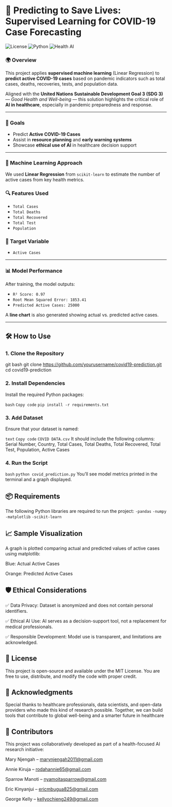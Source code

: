 # 🧠 Predicting to Save Lives: Supervised Learning for COVID-19 Case Forecasting

![License](https://img.shields.io/badge/license-MIT-blue.svg)
![Python](https://img.shields.io/badge/python-3.7%2B-blue)
![Health AI](https://img.shields.io/badge/SDG-3%20Good%20Health%20and%20Well-being-brightgreen)

### 🌍 Overview

This project applies **supervised machine learning** (Linear Regression) to **predict active COVID-19 cases** based on pandemic indicators such as total cases, deaths, recoveries, tests, and population data.

Aligned with the **United Nations Sustainable Development Goal 3 (SDG 3)** — *Good Health and Well-being* — this solution highlights the critical role of **AI in healthcare**, especially in pandemic preparedness and response.

---

### 🎯 Goals

- Predict **Active COVID-19 Cases**
- Assist in **resource planning** and **early warning systems**
- Showcase **ethical use of AI** in healthcare decision support

---

### 🧠 Machine Learning Approach

We used **Linear Regression** from `scikit-learn` to estimate the number of active cases from key health metrics.

### 🔍 Features Used

- `Total Cases`  
- `Total Deaths`  
- `Total Recovered`  
- `Total Test`  
- `Population`

### 🎯 Target Variable

- `Active Cases`

---

### 📊 Model Performance

After training, the model outputs: 
- `R² Score: 0.97`
- `Root Mean Squared Error: 1853.41`
- `Predicted Active Cases: 25000`


A **line chart** is also generated showing actual vs. predicted active cases.

---

## 🛠️ How to Use

### 1. Clone the Repository

git bash
git clone https://github.com/yourusername/covid19-prediction.git
cd covid19-prediction

### 2. Install Dependencies
Install the required Python packages:

`bash`
`Copy code`
`pip install -r requirements.txt`

### 3. Add Dataset
Ensure that your dataset is named:

`text`
`Copy code`
`COVID DATA.csv`
It should include the following columns: Serial Number, Country, Total Cases, Total Deaths, Total Recovered, Total Test, Population, Active Cases

### 4. Run the Script
`bash`
`python covid_prediction.py`
You’ll see model metrics printed in the terminal and a graph displayed.

## 📦 Requirements
The following Python libraries are required to run the project:
`-pandas`
`-numpy`
`-matplotlib`
`-scikit-learn`

## 📈 Sample Visualization
A graph is plotted comparing actual and predicted values of active cases using matplotlib:

Blue: Actual Active Cases

Orange: Predicted Active Cases

## 🛡️ Ethical Considerations
✅ Data Privacy: Dataset is anonymized and does not contain personal identifiers.

✅ Ethical AI Use: AI serves as a decision-support tool, not a replacement for medical professionals.

✅ Responsible Development: Model use is transparent, and limitations are acknowledged.

## 📄 License
This project is open-source and available under the MIT License.
You are free to use, distribute, and modify the code with proper credit.


## 🙌 Acknowledgments
Special thanks to healthcare professionals, data scientists, and open-data providers who made this kind of research possible. Together, we can build tools that contribute to global well-being and a smarter future in healthcare

## 👥 Contributors
This project was collaboratively developed as part of a health-focused AI research initiative:

Mary Njengah – marynjengah2011@gmail.com

Annie Kiruja – rodahannie65@gmail.com

Sparrow Manoti – nyamoitasparrow@gmail.com

Eric Kinyanjui – ericmbugua825@gmail.com

George Kelly – kellyochieng249@gmail.com
